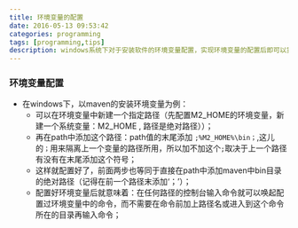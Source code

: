 ```yaml
---
title: 环境变量的配置
date: 2016-05-13 09:53:42
categories: programming
tags: [programming,tips]
description: windows系统下对于安装软件的环境变量配置，实现环境变量的配置后即可以实现在各种路径下启动软件命令的
---
```

### 环境变量配置 ###

- 在windows下，以maven的安装环境变量为例：
	- 可以在环境变量中新建一个指定路径（先配置M2_HOME的环境变量，新建一个系统变量：M2_HOME , 路径是绝对路径））；
	- 再在path中添加这个路径：path值的末尾添加  `;%M2_HOME%\bin；`,这儿的`；`用来隔离上一个变量的路径所用，所以加不加这个`;`取决于上一个路径有没有在末尾添加这个符号；
	- 这样就配置好了，前面两步也等同于直接在path中添加maven中bin目录的绝对路径（记得在前一个路径末添加‘；’）；
	- 配置好环境变量后就意味着：在任何路径的控制台输入命令就可以唤起配置过环境变量中的命令，而不需要在命令前加上路径名或进入到这个命令所在的目录再输入命令；